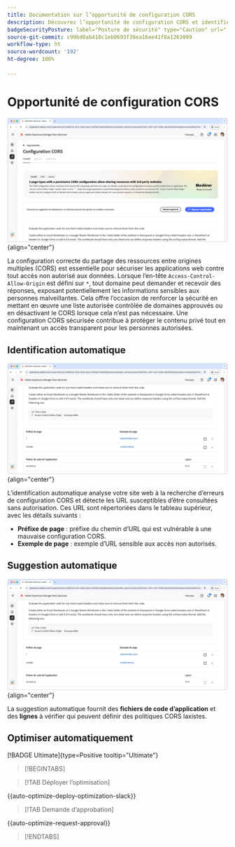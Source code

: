 ```yaml
---
title: Documentation sur l’opportunité de configuration CORS
description: Découvrez l’opportunité de configuration CORS et identifiez et corrigez les vulnérabilités de sécurité du site.
badgeSecurityPosture: label="Posture de sécurité" type="Caution" url="../../opportunity-types/security-posture.md" tooltip="Posture de sécurité"
source-git-commit: c99bd0ab418c1eb0693f39ea16ee41f8a1263099
workflow-type: ht
source-wordcount: '192'
ht-degree: 100%

---
```



# Opportunité de configuration CORS

![Opportunité de configuration CORS](./assets/cors-configuration/hero.png){align="center"}

La configuration correcte du partage des ressources entre origines multiples (CORS) est essentielle pour sécuriser les applications web contre tout accès non autorisé aux données. Lorsque l’en-tête `Access-Control-Allow-Origin` est défini sur `*`, tout domaine peut demander et recevoir des réponses, exposant potentiellement les informations sensibles aux personnes malveillantes. Cela offre l’occasion de renforcer la sécurité en mettant en œuvre une liste autorisée contrôlée de domaines approuvés ou en désactivant le CORS lorsque cela n’est pas nécessaire. Une configuration CORS sécurisée contribue à protéger le contenu privé tout en maintenant un accès transparent pour les personnes autorisées.

## Identification automatique

![Identification automatique de l’opportunité de configuration CORS](./assets/cors-configuration/auto-identify.png){align="center"}

L’identification automatique analyse votre site web à la recherche d’erreurs de configuration CORS et détecte les URL susceptibles d’être consultées sans autorisation. Ces URL sont répertoriées dans le tableau supérieur, avec les détails suivants :

* **Préfixe de page** : préfixe du chemin d’URL qui est vulnérable à une mauvaise configuration CORS.
* **Exemple de page** : exemple d’URL sensible aux accès non autorisés.

## Suggestion automatique

![Suggestion automatique de l’opportunité de configuration CORS](./assets/cors-configuration/auto-suggest.png){align="center"}

La suggestion automatique fournit des **fichiers de code d’application** et des **lignes** à vérifier qui peuvent définir des politiques CORS laxistes.


## Optimiser automatiquement

[!BADGE Ultimate]{type=Positive tooltip="Ultimate"}

>[!BEGINTABS]

>[!TAB Déployer l’optimisation]

{{auto-optimize-deploy-optimization-slack}}

>[!TAB Demande d’approbation]

{{auto-optimize-request-approval}}

>[!ENDTABS]
